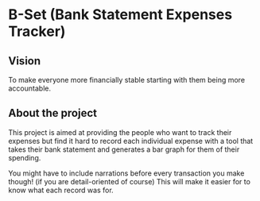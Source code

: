 # B-Set (Bank Statement Expenses Tracker)

## Vision

To make everyone more financially stable starting with them being more accountable.

## About the project

This project is aimed at providing the people who want
to track their expenses but find it hard to record each
individual expense with a tool that takes their bank statement
and generates a bar graph for them of their spending.

You might have to include narrations before every transaction
you make though! (if you are detail-oriented of course) This will make it easier for to know what each
record was for.
